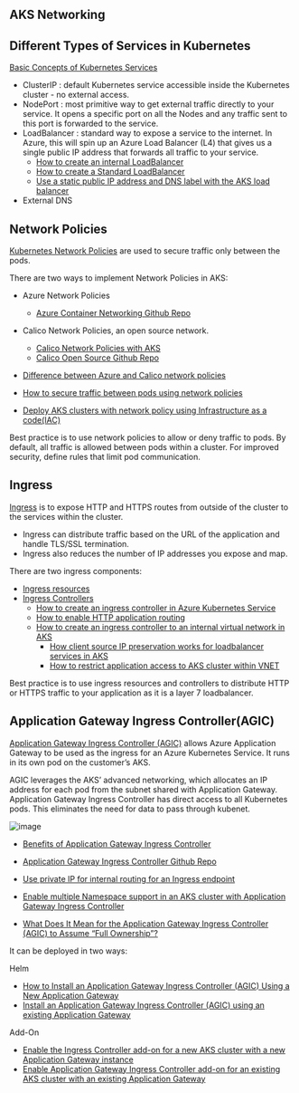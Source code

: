 ## AKS Networking

## Different Types of Services in Kubernetes

[Basic Concepts of Kubernetes Services](https://kubernetes.io/docs/concepts/services-networking/service/)

- ClusterIP : default Kubernetes service accessible inside the Kubernetes cluster - no external access.
- NodePort : most primitive way to get external traffic directly to your service. It opens a specific port on all the Nodes  and any traffic sent to this port is forwarded to the service.
- LoadBalancer : standard way to expose a service to the internet. In Azure, this will spin up an Azure Load Balancer (L4) that gives us a single public IP address that forwards all traffic to your service.
    - [How to create an internal LoadBalancer](https://docs.microsoft.com/en-us/azure/aks/internal-lb)
    - [How to create a Standard LoadBalancer](https://docs.microsoft.com/en-us/azure/aks/load-balancer-standard)
    - [Use a static public IP address and DNS label with the AKS load balancer](https://docs.microsoft.com/en-us/azure/aks/static-ip)
- External DNS
  
  

## Network Policies

[Kubernetes Network Policies](https://kubernetes.io/docs/concepts/services-networking/network-policies/) are used to secure traffic only between the pods.


There are two ways to implement Network Policies in AKS:

- Azure Network Policies
    - [Azure Container Networking Github Repo](https://github.com/Azure/azure-container-networking/blob/master/README.md)  
    
- Calico Network Policies, an open source network.
    - [Calico Network Policies with AKS](https://cloudblogs.microsoft.com/opensource/2019/10/17/tutorial-calico-network-policies-with-azure-kubernetes-service/)
    - [Calico Open Source Github Repo](https://github.com/projectcalico/calico)  



- [Difference between Azure and Calico network policies](https://docs.microsoft.com/en-us/azure/aks/use-network-policies#differences-between-azure-and-calico-policies-and-their-capabilities)
- [How to secure traffic between pods using network policies](https://docs.microsoft.com/en-us/azure/aks/use-network-policies)
- [Deploy AKS clusters with network policy using Infrastructure as a code(IAC)](https://azure.github.io/PSRule.Rules.Azure/en/rules/Azure.AKS.NetworkPolicy/)
  
Best practice is to use network policies to allow or deny traffic to pods. By default, all traffic is allowed between pods within a cluster. For improved security, define rules that limit pod communication.



## Ingress

[Ingress](https://kubernetes.io/docs/concepts/services-networking/ingress/) is to expose HTTP and HTTPS routes from outside of the cluster to the services within the cluster.

 - Ingress can distribute traffic based on the URL of the application and handle TLS/SSL termination.
 - Ingress also reduces the number of IP addresses you expose and map.
    
 There are two ingress components:
 
 - [Ingress resources](https://docs.microsoft.com/en-us/azure/aks/operator-best-practices-network#ingress-resource)
 - [Ingress Controllers](https://kubernetes.io/docs/concepts/services-networking/ingress-controllers/)
      - [How to create an ingress controller in Azure Kubernetes Service](https://docs.microsoft.com/en-us/azure/aks/ingress-basic?tabs=azure-cli)
      - [How to enable HTTP application routing](https://docs.microsoft.com/en-us/azure/aks/http-application-routing)
      - [How to create an ingress controller to an internal virtual network in AKS](https://docs.microsoft.com/en-us/azure/aks/ingress-internal-ip?tabs=azure-cli)
           - [How client source IP preservation works for loadbalancer services in AKS](https://techcommunity.microsoft.com/t5/fasttrack-for-azure/how-client-source-ip-preservation-works-for-loadbalancer/ba-p/3033722)
           - [How to restrict application access to AKS cluster within VNET ](https://techcommunity.microsoft.com/t5/fasttrack-for-azure/restrict-application-access-in-aks-cluster/ba-p/3017826#)
   

Best practice is to use ingress resources and controllers to distribute HTTP or HTTPS traffic to your application as it is a layer 7 loadbalancer.




## Application Gateway Ingress Controller(AGIC)

[Application Gateway Ingress Controller (AGIC)](https://docs.microsoft.com/en-us/azure/application-gateway/ingress-controller-overview) allows Azure Application Gateway to be used as the ingress for an Azure Kubernetes Service. It runs in its own pod on the customer’s AKS.

AGIC leverages the AKS’ advanced networking, which allocates an IP address for each pod from the subnet shared with Application Gateway. Application Gateway Ingress Controller has direct access to all Kubernetes pods. This eliminates the need for data to pass through kubenet.

![image](https://user-images.githubusercontent.com/83619402/150572133-6e213053-41b3-4d4f-b77c-60295289b14d.png)



- [Benefits of Application Gateway Ingress Controller](https://docs.microsoft.com/azure/azure-monitor/containers/container-insights-log-query)

- [Application Gateway Ingress Controller Github Repo](https://github.com/Azure/application-gateway-kubernetes-ingress?WT.mc_id=docs-azuredevtips-azureappsdev)

- [Use private IP for internal routing for an Ingress endpoint](https://docs.microsoft.com/en-us/azure/application-gateway/ingress-controller-private-ip)

- [Enable multiple Namespace support in an AKS cluster with Application Gateway Ingress Controller](https://docs.microsoft.com/en-us/azure/application-gateway/ingress-controller-multiple-namespace-support)
- [What Does It Mean for the Application Gateway Ingress Controller (AGIC) to Assume “Full Ownership”?](https://techcommunity.microsoft.com/t5/fasttrack-for-azure/what-does-it-mean-for-the-application-gateway-ingress-controller/ba-p/2839051)


It can be deployed in two ways:

Helm
- [How to Install an Application Gateway Ingress Controller (AGIC) Using a New Application Gateway](https://docs.microsoft.com/en-us/azure/application-gateway/ingress-controller-install-new)
- [Install an Application Gateway Ingress Controller (AGIC) using an existing Application Gateway](https://docs.microsoft.com/en-us/azure/application-gateway/ingress-controller-install-existing)

Add-On
- [Enable the Ingress Controller add-on for a new AKS cluster with a new Application Gateway instance](https://docs.microsoft.com/en-us/azure/application-gateway/tutorial-ingress-controller-add-on-new)
- [Enable Application Gateway Ingress Controller add-on for an existing AKS cluster with an existing Application Gateway](https://docs.microsoft.com/en-us/azure/application-gateway/tutorial-ingress-controller-add-on-existing)





